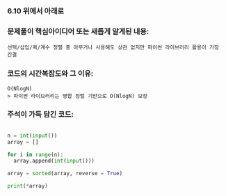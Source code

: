 ### 6.10 위에서 아래로

### 문제풀이 핵심아이디어 또는 새롭게 알게된 내용: 
    선택/삽입/퀵/계수 정렬 중 아무거나 사용해도 상관 없지만 파이썬 라이브러리 활용이 가장 간결

            
### 코드의 시간복잡도와 그 이유:    
    O(NlogN)
    > 파이썬 라이브러리는 병합 정렬 기반으로 O(NlogN) 보장

### 주석이 가득 담긴 코드:
```python

n = int(input())
array = []

for i in range(n):
  array.append(int(input()))

array = sorted(array, reverse = True)

print(*array)


```
